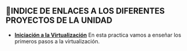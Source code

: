 ##  🔢INDICE DE ENLACES A LOS DIFERENTES PROYECTOS DE LA UNIDAD 

* [**Iniciación a la Virtualización**](https://github.com/AdriCarrasco22/Porfolio_Adrian_Carrasco_DAW/blob/main/UT%202%3A%20Introducci%C3%B3n%20a%20las%20Aplicaciones%20WEB/Ejercicios/MarkDown_Iniciando_Virtualizacion.md)
  En esta practica vamos a enseñar los primeros pasos a la virtualización.
